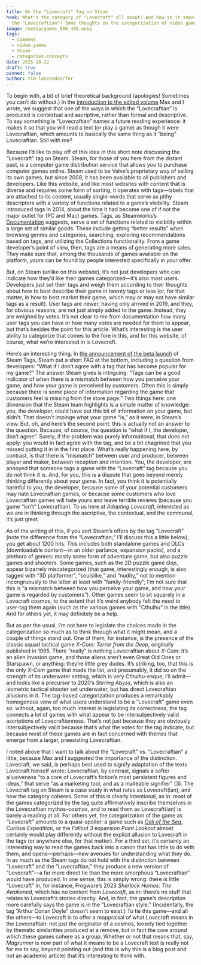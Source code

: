 ```yaml
---
title: On the "Lovecraft" Tag on Steam
hook: What's the category of "Lovecraft" all about? And how is it separate from
  the "Lovecraftian"? Some thoughts on the categorization of video games.
image: /media/games_600_400.webp
tags:
  - comment
  - video-games
  - Steam
  - categories-concepts
date: 2025-10-22
draft: true
pinned: false
author: tim-lanzendoerfer
---
```

To begin with, a bit of brief theoretical background (apologies! Sometimes you can’t do without.) In the [introduction to the edited volume](https://www.academia.edu/104296943/Dreysse_Max_and_Tim_Lanzend%C3%B6rfer_Lovecraft_the_Lovecraftian_and_Adaptation) Max and I wrote, we suggest that one of the ways in which the “Lovecraftian” is produced is contextual and ascriptive, rather than formal and descriptive. To say something is “Lovecraftian” names a future reading experience: it makes it so that you will read a text (or play a game) as though it were Lovecraftian, which amounts to basically the same thing as it “being” Lovecraftian. Still with me?

Because I’d like to play off of this idea in this short note discussing the “Lovecraft” tag on Steam. Steam, for those of you here from the distant past, is a computer game distribution service that allows you to purchase computer games online. Steam used to be Valve’s proprietary way of selling its own games, but since 2008, it has been available to all publishers and developers. Like this website, and like most websites with content that is diverse and requires some form of sorting, it operates with tags—labels that are attached to its content, usually single-words that serve as pithy descriptors with a variety of functions related to a game’s visibility. Steam introduced tags in 2014, about the time it had become one of if not the major outlet for (PC and Mac) games. Tags, as Steamworks’s [Documentation](https://partner.steamgames.com/doc/store/tags) suggests, serve a set of functions related to visibility within a large set of similar goods. These include getting “better results” when browsing genres and categories, searching, exploring recommendations based on tags, and utilizing the Collections functionality. From a game developer’s point of view, then, tags are a means of generating more sales. They make sure that, among the thousands of games available on the platform, *yours* can be found by people interested specifically in *your* offer.

But, on Steam (unlike on this website), it’s not just developers who can indicate how they’d like their games categorized—it’s also most users. Developers just set their tags and weigh them according to their thoughts about how to best describe their game in twenty tags or less (or, for that matter, in how to best market their game, which may or may not have similar tags as a result). User tags are newer, having only arrived in 2019, and they, for obvious reasons, are not just simply added to the game. Instead, they are weighed by votes. It’s not clear to me from documentation how many user tags you can have or how many votes are needed for them to appear, but that’s besides the point for this article. What’s interesting is the user ability to categorize that comes to the fore in this, and for this website, of course, what we’re interested in is Lovecraft.

Here’s an interesting thing. In [the announcement of the beta launch](https://store.steampowered.com/tag/) of Steam Tags, Steam put a short FAQ at the bottom, including a question from developers: “What if I don’t agree with a tag that has become popular for my game?” The answer Steam gives is intriguing: “Tags can be a good indicator of when there is a mismatch between how you perceive your game, and how your game is perceived by customers. Often this is simply because there is some piece of information regarding the game that customers feel is missing from the store page.” Two things here: one dimension that the Steam team highlights is a simple matter of knowledge: you, the developer, could have put this bit of information on your game, but didn’t. That doesn’t impinge what your game “is,” as it were, in Steam’s view. But, oh, and here’s the second point: this is actually not an answer to the question. Because, of course, the question is “what if I, the developer, don’t agree”. Surely, if the problem was purely informational, that does not apply: you would in fact agree with the tag, and be a bit chagrined that you missed putting it in in the first place. What’s really happening here, by contrast, is that there is “mismatch” between user and producer, between player and maker, between reception and intention. You, the developer, are annoyed that someone tags a game with the “Lovecraft” tag because you do not think it is. And, for you, this is a dispute that goes beyond merely thinking differently about your game. In fact, you think it is potentially harmful to you, the developer, because some of your potential customers may hate Lovecraftian games, or because some customers who love Lovecraftian games will hate yours and leave terrible reviews (because you game “isn’t” Lovecraftian). To us here at *Adapting Lovecraft*, interested as we are in thinking through the ascriptive, the contextual, and the communal, it’s just great.

As of the writing of this, if you sort Steam’s offers by the tag “Lovecraft” (note the difference from the “Lovecraftian;” I’ll discuss this a little below), you get about 1200 hits. This includes both standalone games and DLCs (downloadable content—in an older parlance, expansion packs), and a plethora of genres: mostly some form of adventure game, but also puzzle games and shooters. Some games, such as the 2D puzzle game *Qop*, appear bizarrely miscategorized (that game, interestingly enough, is also tagged with “3D platformer”, “soulslike,” and “nudity,” not to mention incongruously to the latter at least with “family-friendly”; I’m not sure that this is “a mismatch between how you perceive your game, and how your game is regarded by customers”). Other games seem to sit squarely in a Lovecraft cosmos, to the extent that it’s weird anybody felt the need to user-tag them again (such as the various games with “Cthulhu” in the title). And for others yet, it may definitely be a help.

But as per the usual, I’m not here to legislate the choices made in the categorization so much as to think through what it might mean, and a couple of things stand out. One of them, for instance, is the presence of the classic squad tactical game *X-Com: Terror from the Deep*, originally published in 1995. There “really” is nothing Lovecraftian about *X-Com*: it’s an alien invasion game, and those aliens aren’t even Great Old Ones or Starspawn, or anything: they’re little grey dudes. It’s striking, too, that this is the only *X-Com* game that made the list, and presumably, it did so on the strength of its underwater setting, which is very Cthulhu-esque, I’ll admit—and looks like a precursor to 2020’s *Stirring Abyss*, which is also an isometric tactical shooter set underwater, but has direct Lovecraftian allusions in it. The tag-based categorization produces a remarkably homogenous view of what users understand to be a “Lovecraft” game even so: without, again, too much interest in legislating its correctness, the tag connects a lot of games with what appear to be intersubjectively valid ascriptions of Lovecraftianness. That’s not just because they are obviously intersubjectively valid because that’s what the votes for the tag indicate, but because most of these games are in fact concerned with themes that emerge from a larger, preexisting Lovecraftian.

I noted above that I want to talk about the “Lovecraft” vs. “Lovecraftian” a little, because Max and I suggested the importance of the distinction. Lovecraft, we said, is perhaps best used to signify adaptation of the texts Lovecraft himself wrote; Lovecraftian, by contrast, signals a softer allusiveness “to a core of Lovecraft’s fiction’s most persistent figures and ideas,” that serve “as a marketing tool, and as a malleable signifier” (3). The Lovecraft tag on Steam is a case study in what rates as Lovecraft(ian), and how the category coheres. Some of this is clearly intentional, as in: most of the games categorized by the tag quite affirmatively inscribe themselves in the Lovecraftian mythos-cosmos, and to read them as Lovecraft(ian) is barely a reading at all. For others yet, the categorization of the game as “Lovecraft” amounts to a quasi-spoiler: a game such as *[Call of the Sea](https://adaptinglovecraft.com/submission/concerning-fun-call-of-the-sea/)*, *Curious Expedition*, or the *Fallout 3* expansion *Point Lookout* almost certainly would play differently without the explicit allusion to Lovecraft in the tags (or anywhere else, for that matter). For a third set, it’s certainly an interesting way to read the games back into a canon that has little to do with them, and opens—perhaps—new avenues for understanding what they do. In as much as the Steam tags do not hold with the distinction between “Lovecraft” and the “Lovecraftian,” they produce a new version of “Lovecraft”—a far more direct tie than the more amorphous “Lovecraftian” would have produced. In one sense, this is simply wrong: there is little “Lovecraft” in, for instance, Frogware’s 2023 *Sherlock Homes: The Awakened*, which has no content from *Lovecraft*, as in: there’s no stuff that relates to Lovecraft’s stories directly. And, in fact, the game’s description more carefully says the game is in the “Lovecraftian style.” (Incidentally, the tag “Arthur Conan Doyle” doesn’t seem to exist.) To tie this game—and all the others—to Lovecraft is to offer a reappraisal of what Lovecraft means in the Lovecraftian: not just the originator of a cosmos, loosely tied together by thematic similarities produced at a remove, but in fact the core around which these games cohere as a group. Whether or not that means that, say, *Magrunner* is now part of what it means to be a Lovecraft text is really not for me to say, beyond pointing out (and this is why this is a blog post and not an academic article) that it’s interesting to think with.